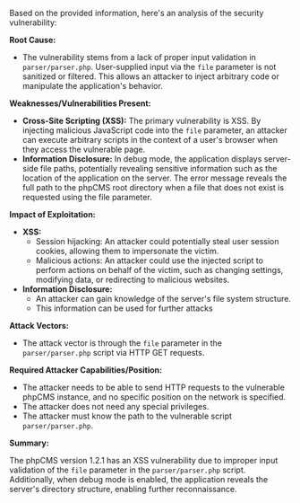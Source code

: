 Based on the provided information, here's an analysis of the security vulnerability:

**Root Cause:**

*   The vulnerability stems from a lack of proper input validation in `parser/parser.php`. User-supplied input via the `file` parameter is not sanitized or filtered. This allows an attacker to inject arbitrary code or manipulate the application's behavior.

**Weaknesses/Vulnerabilities Present:**

*   **Cross-Site Scripting (XSS):** The primary vulnerability is XSS. By injecting malicious JavaScript code into the `file` parameter, an attacker can execute arbitrary scripts in the context of a user's browser when they access the vulnerable page.
*   **Information Disclosure:** In debug mode, the application displays server-side file paths, potentially revealing sensitive information such as the location of the application on the server. The error message reveals the full path to the phpCMS root directory when a file that does not exist is requested using the file parameter.

**Impact of Exploitation:**

*   **XSS:**
    *   Session hijacking: An attacker could potentially steal user session cookies, allowing them to impersonate the victim.
    *   Malicious actions: An attacker could use the injected script to perform actions on behalf of the victim, such as changing settings, modifying data, or redirecting to malicious websites.
*   **Information Disclosure:**
    *   An attacker can gain knowledge of the server's file system structure.
    *   This information can be used for further attacks

**Attack Vectors:**

*   The attack vector is through the `file` parameter in the `parser/parser.php` script via HTTP GET requests.

**Required Attacker Capabilities/Position:**

*   The attacker needs to be able to send HTTP requests to the vulnerable phpCMS instance, and no specific position on the network is specified. 
*   The attacker does not need any special privileges.
*   The attacker must know the path to the vulnerable script `parser/parser.php`.

**Summary:**

The phpCMS version 1.2.1 has an XSS vulnerability due to improper input validation of the `file` parameter in the `parser/parser.php` script. Additionally, when debug mode is enabled, the application reveals the server's directory structure, enabling further reconnaissance.